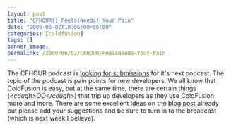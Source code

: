 ```yaml
---
layout: post
title: "CFHOUR() Feels(Needs) Your Pain"
date: "2009-06-02T10:06:00+06:00"
categories: [coldfusion]
tags: []
banner_image: 
permalink: /2009/06/02/CFHOUR-FeelsNeeds-Your-Pain
---
```


The CFHOUR podcast is <a href="http://blog.dkferguson.com/index.cfm/2009/6/1/CFHOUR-QA-Show--Learning-pain-points">looking for submissions</a> for it's next podcast. The topic of the podcast is pain points for new developers. We all know that ColdFusion is easy, but at the same time, there are certain things (<i>&lt;cough&gt;OO&lt;/cough&gt;</i>) that trip up developers as they use ColdFusion more and more. There are some excellent ideas on the <a href="http://blog.dkferguson.com/index.cfm/2009/6/1/CFHOUR-QA-Show--Learning-pain-points">blog post</a> already but please add your suggestions and be sure to turn in to the broadcast (which is next week I believe).